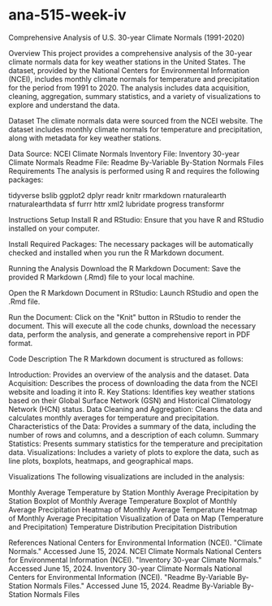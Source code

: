 # ana-515-week-iv

Comprehensive Analysis of U.S. 30-year Climate Normals (1991-2020)

Overview
This project provides a comprehensive analysis of the 30-year climate normals data for key weather stations in the United States. The dataset, provided by the National Centers for Environmental Information (NCEI), includes monthly climate normals for temperature and precipitation for the period from 1991 to 2020. The analysis includes data acquisition, cleaning, aggregation, summary statistics, and a variety of visualizations to explore and understand the data.

Dataset
The climate normals data were sourced from the NCEI website. The dataset includes monthly climate normals for temperature and precipitation, along with metadata for key weather stations.

Data Source: NCEI Climate Normals
Inventory File: Inventory 30-year Climate Normals
Readme File: Readme By-Variable By-Station Normals Files
Requirements
The analysis is performed using R and requires the following packages:

tidyverse
bslib
ggplot2
dplyr
readr
knitr
rmarkdown
rnaturalearth
rnaturalearthdata
sf
furrr
httr
xml2
lubridate
progress
transformr

Instructions
Setup
Install R and RStudio: Ensure that you have R and RStudio installed on your computer.

Install Required Packages: The necessary packages will be automatically checked and installed when you run the R Markdown document.

Running the Analysis
Download the R Markdown Document: Save the provided R Markdown (.Rmd) file to your local machine.

Open the R Markdown Document in RStudio: Launch RStudio and open the .Rmd file.

Run the Document: Click on the "Knit" button in RStudio to render the document. This will execute all the code chunks, download the necessary data, perform the analysis, and generate a comprehensive report in PDF format.

Code Description
The R Markdown document is structured as follows:

Introduction: Provides an overview of the analysis and the dataset.
Data Acquisition: Describes the process of downloading the data from the NCEI website and loading it into R.
Key Stations: Identifies key weather stations based on their Global Surface Network (GSN) and Historical Climatology Network (HCN) status.
Data Cleaning and Aggregation: Cleans the data and calculates monthly averages for temperature and precipitation.
Characteristics of the Data: Provides a summary of the data, including the number of rows and columns, and a description of each column.
Summary Statistics: Presents summary statistics for the temperature and precipitation data.
Visualizations: Includes a variety of plots to explore the data, such as line plots, boxplots, heatmaps, and geographical maps.

Visualizations
The following visualizations are included in the analysis:

Monthly Average Temperature by Station
Monthly Average Precipitation by Station
Boxplot of Monthly Average Temperature
Boxplot of Monthly Average Precipitation
Heatmap of Monthly Average Temperature
Heatmap of Monthly Average Precipitation
Visualization of Data on Map (Temperature and Precipitation)
Temperature Distribution
Precipitation Distribution

References
National Centers for Environmental Information (NCEI). "Climate Normals." Accessed June 15, 2024. NCEI Climate Normals
National Centers for Environmental Information (NCEI). "Inventory 30-year Climate Normals." Accessed June 15, 2024. Inventory 30-year Climate Normals
National Centers for Environmental Information (NCEI). "Readme By-Variable By-Station Normals Files." Accessed June 15, 2024. Readme By-Variable By-Station Normals Files
